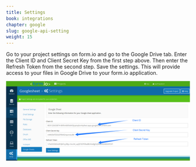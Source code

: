 ```yaml
---
title: Settings
book: integrations
chapter: google
slug: google-api-setting
weight: 15
---
```


Go to your project settings on form.io and go to the Google Drive tab. Enter the Client ID and Client Secret Key from the first step above. Then enter the Refresh Token from the second step. Save the settings. This will provide access to your files in Google Drive to your form.io application.

![](/assets/img/googlesheet/googlesheet-settings.png)
